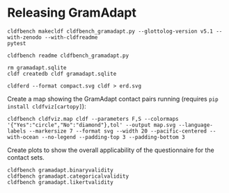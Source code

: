 # Releasing GramAdapt

```shell
cldfbench makecldf cldfbench_gramadapt.py --glottolog-version v5.1 --with-zenodo --with-cldfreadme
pytest
```

```shell
cldfbench readme cldfbench_gramadapt.py
```

```shell
rm gramadapt.sqlite
cldf createdb cldf gramadapt.sqlite
```

```shell
cldferd --format compact.svg cldf > erd.svg
```

Create a map showing the GramAdapt contact pairs running (requires `pip install cldfviz[cartopy]`):
```shell
cldfbench cldfviz.map cldf --parameters F,S --colormaps '{"Yes":"circle","No":"diamond"},tol' --output map.svg --language-labels --markersize 7 --format svg --width 20 --pacific-centered --with-ocean --no-legend --padding-top 3 --padding-bottom 3
```

Create plots to show the overall applicability of the questionnaire for the contact sets.
```shell
cldfbench gramadapt.binaryvalidity
cldfbench gramadapt.categoricalvalidity
cldfbench gramadapt.likertvalidity
```
